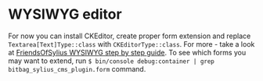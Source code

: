# WYSIWYG editor

For now you can install CKEditor, create proper form extension and replace `Textarea[Text]Type::class` with `CKEditorType::class`.
For more - take a look at [FriendsOfSylius WYSIWYG step by step guide](https://github.com/FriendsOfSylius/SyliusGoose/blob/master/StepByStep/WYSIWYG_EDITOR_IN_ANY_FORM.md).
To see which forms you may want to extend, run `$ bin/console debug:container | grep bitbag_sylius_cms_plugin.form` command.
